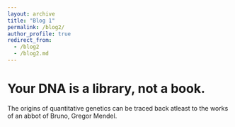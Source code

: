 ```yaml
---
layout: archive
title: "Blog 1"
permalink: /blog2/
author_profile: true
redirect_from:
  - /blog2
  - /blog2.md
---
```


Your DNA is a library, not a book.
=========

The origins of quantitative genetics can be traced back atleast to the works of an abbot of Bruno, Gregor Mendel. 
